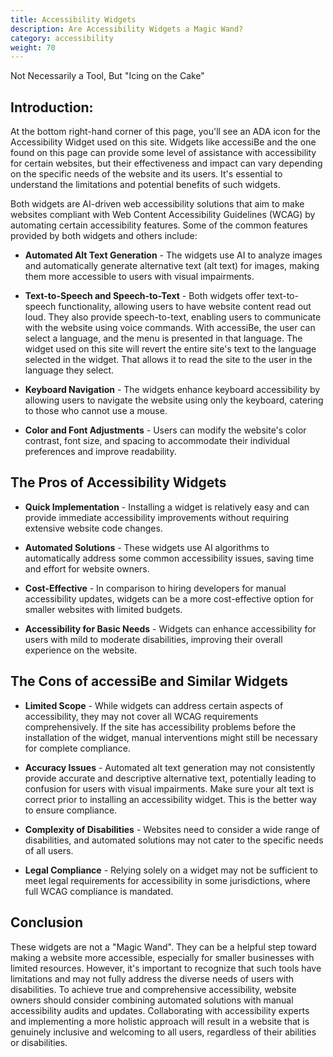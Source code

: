 ```yaml
---
title: Accessibility Widgets
description: Are Accessibility Widgets a Magic Wand?
category: accessibility
weight: 70
---
```


Not Necessarily a Tool, But "Icing on the Cake"

## Introduction:

At the bottom right-hand corner of this page, you'll see an ADA icon for the Accessibility Widget used on this site.  Widgets like accessiBe and the one found on this page can provide some level of assistance with accessibility for certain websites, but their effectiveness and impact can vary depending on the specific needs of the website and its users. It's essential to understand the limitations and potential benefits of such widgets.

Both widgets are AI-driven web accessibility solutions that aim to make websites compliant with Web Content Accessibility Guidelines (WCAG) by automating certain accessibility features. Some of the common features provided by both widgets and others include:

* **Automated Alt Text Generation** - The widgets use AI to analyze images and automatically generate alternative text (alt text) for images, making them more accessible to users with visual impairments.

* **Text-to-Speech and Speech-to-Text** - Both widgets offer text-to-speech functionality, allowing users to have website content read out loud. They also provide speech-to-text, enabling users to communicate with the website using voice commands.  With accessiBe, the user can select a language, and the menu is presented in that language. The widget used on this site will revert the entire site's text to the language selected in the widget.  That allows it to read the site to the user in the language they select.

* **Keyboard Navigation** - The widgets enhance keyboard accessibility by allowing users to navigate the website using only the keyboard, catering to those who cannot use a mouse.

* **Color and Font Adjustments** - Users can modify the website's color contrast, font size, and spacing to accommodate their individual preferences and improve readability.

## The Pros of Accessibility Widgets

* **Quick Implementation** - Installing a widget is relatively easy and can provide immediate accessibility improvements without requiring extensive website code changes.

* **Automated Solutions** - These widgets use AI algorithms to automatically address some common accessibility issues, saving time and effort for website owners.

* **Cost-Effective** - In comparison to hiring developers for manual accessibility updates, widgets can be a more cost-effective option for smaller websites with limited budgets.

* **Accessibility for Basic Needs** - Widgets can enhance accessibility for users with mild to moderate disabilities, improving their overall experience on the website.

## The Cons of accessiBe and Similar Widgets

* **Limited Scope** - While widgets can address certain aspects of accessibility, they may not cover all WCAG requirements comprehensively. If the site has accessibility problems before the installation of the widget, manual interventions might still be necessary for complete compliance.

* **Accuracy Issues** - Automated alt text generation may not consistently provide accurate and descriptive alternative text, potentially leading to confusion for users with visual impairments.  Make sure your alt text is correct prior to installing an accessibility widget. This is the better way to ensure compliance.

* **Complexity of Disabilities** - Websites need to consider a wide range of disabilities, and automated solutions may not cater to the specific needs of all users.

* **Legal Compliance** - Relying solely on a widget may not be sufficient to meet legal requirements for accessibility in some jurisdictions, where full WCAG compliance is mandated.

## Conclusion

These widgets are not a "Magic Wand". They can be a helpful step toward making a website more accessible, especially for smaller businesses with limited resources. However, it's important to recognize that such tools have limitations and may not fully address the diverse needs of users with disabilities. To achieve true and comprehensive accessibility, website owners should consider combining automated solutions with manual accessibility audits and updates. Collaborating with accessibility experts and implementing a more holistic approach will result in a website that is genuinely inclusive and welcoming to all users, regardless of their abilities or disabilities.

